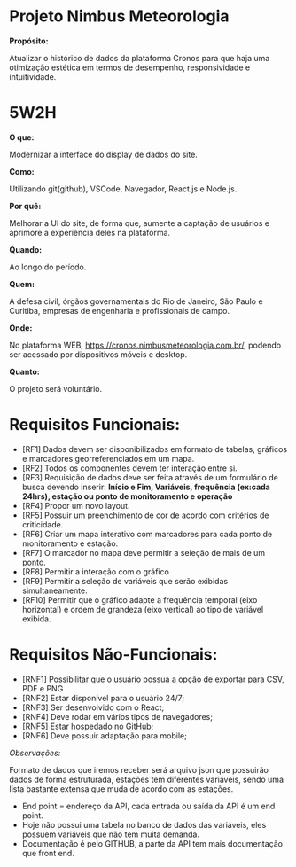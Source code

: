 # Projeto Nimbus Meteorologia

**Propósito:**

Atualizar o histórico de dados da plataforma Cronos para que haja uma otimização estética em termos de desempenho, responsividade e intuitividade.

# 5W2H

**O que:**

Modernizar a interface do display de dados do site.

**Como:**

Utilizando git(github), VSCode, Navegador, React.js e Node.js.

**Por quê:**

Melhorar a UI do site, de forma que, aumente a captação de usuários e aprimore a experiência deles na plataforma.

**Quando:**

Ao longo do período.

**Quem:**

A defesa civil, órgãos governamentais do Rio de Janeiro, São Paulo e Curitiba, empresas de engenharia e profissionais de campo.

**Onde:**

No plataforma WEB, https://cronos.nimbusmeteorologia.com.br/, podendo ser acessado por dispositivos móveis e desktop.

**Quanto:** 

O projeto será voluntário.


# Requisitos Funcionais:
* [RF1] Dados devem ser disponibilizados em formato de tabelas, gráficos e marcadores georreferenciados em um mapa.
* [RF2] Todos os componentes devem ter interação entre si.
* [RF3] Requisição de dados deve ser feita através de um formulário de busca devendo inserir: **Início e Fim, Variáveis, frequência (ex:cada 24hrs), estação ou ponto de monitoramento e operação**
* [RF4] Propor um novo layout.
* [RF5] Possuir um preenchimento de cor de acordo com critérios de criticidade.
* [RF6] Criar um mapa interativo com marcadores para cada ponto de monitoramento e estação.
* [RF7] O marcador no mapa deve permitir a seleção de mais de um ponto.
* [RF8] Permitir a interação com o gráfico
* [RF9] Permitir a seleção de variáveis que serão exibidas simultaneamente.
* [RF10] Permitir que o gráfico adapte a frequência temporal (eixo horizontal) e ordem de grandeza (eixo vertical) ao tipo de variável exibida.



# Requisitos Não-Funcionais:
* [RNF1] Possibilitar que o usuário possua a opção de exportar para CSV, PDF e PNG
* [RNF2] Estar disponível para o usuário 24/7; 
* [RNF3] Ser desenvolvido com o React;
* [RNF4] Deve rodar em vários tipos de navegadores; 
* [RNF5] Estar hospedado no GitHub; 
* [RNF6] Deve possuir adaptação para mobile;



*Observações:*

Formato de dados que iremos receber será arquivo json que possuirão dados de forma estruturada, estações tem diferentes variáveis, sendo uma lista bastante extensa que muda de acordo com as estações.
- End point = endereço da API, cada entrada ou saída da API é um end point.
- Hoje não possui uma tabela no banco de dados das variáveis, eles possuem variáveis que não tem muita demanda. 
- Documentação é pelo GITHUB, a parte da API tem mais documentação que front end.

